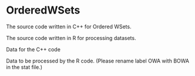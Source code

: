 # OrderedWSets
The source code written in C++ for Ordered WSets.

The source code written in R for processing datasets.

Data for the C++ code

Data to be processed by the R code. (Please rename label OWA with BOWA in the stat file.)
